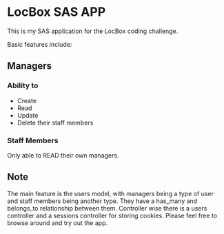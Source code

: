 # LocBox SAS APP
This is my SAS application for the LocBox coding challenge.

Basic features include:
## Managers
### Ability to
* Create
* Read
* Update
* Delete
their staff members

### Staff Members
Only able to READ their own managers.

## Note
The main feature is the users model, with managers being a type of user and staff members being another type. They have a has_many and belongs_to relationship between them. Controller wise there is a users controller and a sessions controller for storing cookies. Please feel free to browse around and try out the app. 
